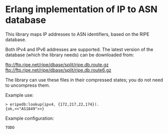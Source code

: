 Erlang implementation of IP to ASN database
===========================================

This library maps IP addresses to ASN identifiers,
based on the RIPE database.

Both IPv4 and IPv6 addresses are supported.
The latest version of the database (which the library needs)
can be downloaded from:

  ftp://ftp.ripe.net/ripe/dbase/split/ripe.db.route.gz
  ftp://ftp.ripe.net/ripe/dbase/split/ripe.db.route6.gz

The library can use these files in their compressed states;
you do not need to uncompress them.

Example use:

    > eripedb:lookup(ipv4, {172,217,22,174}).
    {ok,<<"AS1849">>}

Example configuration:

    TODO